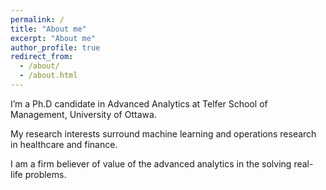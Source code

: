 ```yaml
---
permalink: /
title: "About me"
excerpt: "About me"
author_profile: true
redirect_from: 
  - /about/
  - /about.html
---
```


I’m a Ph.D candidate in Advanced Analytics at Telfer School of Management, University of Ottawa. 

My research interests surround machine learning and operations research in healthcare and finance.

I am a firm believer of value of the advanced analytics in the solving real-life problems.
